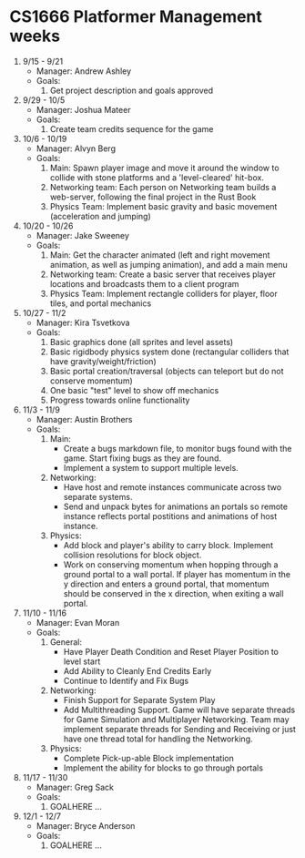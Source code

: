# CS1666 Platformer Management weeks

1. 9/15 - 9/21
	* Manager: Andrew Ashley
	* Goals:
		1. Get project description and goals approved
1. 9/29 - 10/5
	* Manager: Joshua Mateer
	* Goals:
		1. Create team credits sequence for the game
1. 10/6 - 10/19
	* Manager: Alvyn Berg
	* Goals:
		1. Main: Spawn player image and move it around 
                        the window to collide with stone platforms 
                        and a 'level-cleared' hit-box. 
		1. Networking team: Each person on Networking team 
			builds a web-server, following the final 
			project in the Rust Book
		1. Physics Team:  Implement basic gravity and basic 
                        movement (acceleration and jumping)
1. 10/20 - 10/26
	* Manager: Jake Sweeney
	* Goals:
		1. Main: Get the character animated (left and right movement animation, 
		         as well as jumping animation), and add a main menu
		3. Networking team: Create a basic server that receives player locations 
		         and broadcasts them to a client program
		5. Physics Team:  Implement rectangle colliders for player, floor tiles, 
		         and portal mechanics
1. 10/27 - 11/2
	* Manager: Kira Tsvetkova
	* Goals:
		1. Basic graphics done (all sprites and level assets)
		2. Basic rigidbody physics system done (rectangular colliders that have gravity/weight/friction)
		3. Basic portal creation/traversal (objects can teleport but do not conserve momentum)
		4. One basic "test" level to show off mechanics
		5. Progress towards online functionality
1. 11/3 - 11/9
	* Manager: Austin Brothers
	* Goals:
		1. Main: 
		 	- Create a bugs markdown file, to monitor bugs found with the game. Start fixing bugs as they are found. 
		 	- Implement a system to support multiple levels.
		2. Networking:
			- Have host and remote instances communicate across two separate systems.
			- Send and unpack bytes for animations an portals so remote instance reflects portal postitions and animations of host instance.
		3. Physics:
			- Add block and player's ability to carry block. Implement collision resolutions for block object.
			- Work on conserving momentum when hopping through a ground portal to a wall portal. If player has momentum in the y direction
			and enters a ground portal, that momentum should be conserved in the x direction, when exiting a wall portal.
1. 11/10 - 11/16
	* Manager: Evan Moran
	* Goals:
		1. General: 
		 	- Have Player Death Condition and Reset Player Position to level start
		 	- Add Ability to Cleanly End Credits Early
		 	- Continue to Identify and Fix Bugs
		2. Networking:
			- Finish Support for Separate System Play
			- Add Multithreading Support. Game will have separate threads for Game Simulation and Multiplayer Networking. Team may implement separate threads for Sending and Receiving or just have one thread total for handling the Networking.
		3. Physics:
			- Complete Pick-up-able Block implementation
			- Implement the ability for blocks to go through portals
1. 11/17 - 11/30
	* Manager: Greg Sack
	* Goals:
		1. GOALHERE
		...
1. 12/1 - 12/7
	* Manager: Bryce Anderson
	* Goals:
		1. GOALHERE
		...

